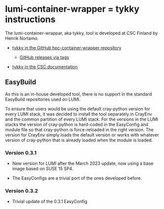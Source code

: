 # lumi-container-wrapper = tykky instructions

The lumi-container-wrappar, aka tykky, tool is developed at CSC
Finland by Henrik Nortamo. 

-   [tykky in the GitHub hpc-container-wrapper repository](https://github.com/CSCfi/hpc-container-wrapper)
    
    -   [GitHub releases via tags](https://github.com/CSCfi/hpc-container-wrapper/tags)

-   [tykky in the CSC documentation](https://docs.csc.fi/computing/containers/tykky/)


## EasyBuild

As this is an in-house developed tool, there is no support in the standard
EasyBuild repositories used on LUMI.

To ensure that users would be using the default cray-python version for
every LUMI stack, it was decided to install the tool separately in
CrayEnv and the common partition of every LUMI stack. For the versions
in the LUMI stacks the version of cray-python is hard-coded in the EasyConfig
and module file so that cray-python is force-reloaded in the right version.
The version for CrayEnv simply loads the default version or works with whatever
version of cray-python that is already loaded when the module is loaded.


### Version 0.3.1

-   New version for LUMI after the March 2023 update, now using a base image based
    on SUSE 15 SP4.

-   The EasyConfigs are a trivial port of the ones developed before.


### Version 0.3.2

-   Trivial update of the 0.3.1 EasyConfig
